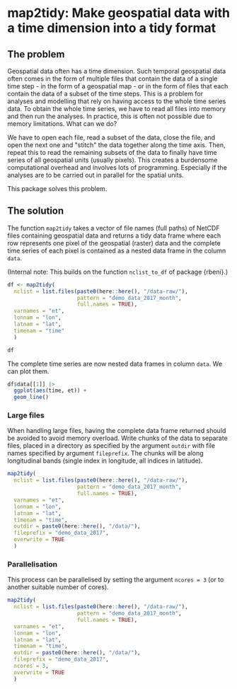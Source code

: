 # map2tidy: Make geospatial data with a time dimension into a tidy format

## The problem

Geospatial data often has a time dimension. Such temporal geospatial data often comes in the form of multiple files that contain the data of a single time step - in the form of a geospatial map - or in the form of files that each contain the data of a subset of the time steps. This is a problem for analyses and modelling that rely on having access to the whole time series data. To obtain the whole time series, we have to read all files into memory and then run the analyses. In practice, this is often not possible due to memory limitations. What can we do? 

We have to open each file, read a subset of the data, close the file, and open the next one and "stitch" the data together along the time axis. Then, repeat this to read the remaining subsets of the data to finally have time series of all geospatial units (usually pixels). This creates a burdensome computational overhead and involves lots of programming. Especially if the analyses are to be carried out in parallel for the spatial units.

This package solves this problem.

## The solution

The function `map2tidy` takes a vector of file names (full paths) of NetCDF files containing geospatial data and returns a tidy data frame where each row represents one pixel of the geospatial (raster) data and the complete time series of each pixel is contained as a nested data frame in the column `data`.

(Internal note: This builds on the function `nclist_to_df` of package {rbeni}.)

```r
df <- map2tidy(
  nclist = list.files(paste0(here::here(), "/data-raw/"), 
                      pattern = "demo_data_2017_month",
                      full.names = TRUE), 
  varnames = "et",
  lonnam = "lon", 
  latnam = "lat", 
  timenam = "time"
  )

df
```

The complete time series are now nested data frames in column `data`. We can plot them.
```r
df$data[[1]] |> 
  ggplot(aes(time, et)) +
  geom_line()
```

### Large files

When handling large files, having the complete data frame returned should be avoided to avoid memory overload. Write chunks of the data to separate files, placed in a directory as specified by the argument `outdir` with file names specified by argument `fileprefix`. The chunks will be along longitudinal bands (single index in longitude, all indices in latitude).
```r
map2tidy(
  nclist = list.files(paste0(here::here(), "/data-raw/"), 
                      pattern = "demo_data_2017_month",
                      full.names = TRUE), 
  varnames = "et",
  lonnam = "lon", 
  latnam = "lat", 
  timenam = "time", 
  outdir = paste0(here::here(), "/data/"), 
  fileprefix = "demo_data_2017", 
  overwrite = TRUE
  )
```

### Parallelisation

This process can be parallelised by setting the argument `ncores = 3` (or to another suitable number of cores).
```r
map2tidy(
  nclist = list.files(paste0(here::here(), "/data-raw/"), 
                      pattern = "demo_data_2017_month",
                      full.names = TRUE), 
  varnames = "et",
  lonnam = "lon", 
  latnam = "lat", 
  timenam = "time", 
  outdir = paste0(here::here(), "/data/"), 
  fileprefix = "demo_data_2017", 
  ncores = 3,
  overwrite = TRUE
  )
```
